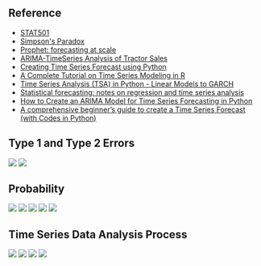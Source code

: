 ## Reference

* [STAT501](https://newonlinecourses.science.psu.edu/stat501/node/2/)
* [Simpson's Paradox](https://en.wikipedia.org/wiki/Simpson%27s_paradox)
* [Prophet: forecasting at scale](https://research.fb.com/prophet-forecasting-at-scale/)
* [ARIMA-TimeSeries Analysis of Tractor Sales](http://ucanalytics.com/blogs/wp-content/uploads/2017/08/ARIMA-TimeSeries-Analysis-of-Tractor-Sales.html)
* [Creating Time Series Forecast using Python](https://courses.analyticsvidhya.com/courses/creating-time-series-forecast-using-python?utm_source=blog&utm_medium=TimeSeriesForecastComprehensivearticle)
* [A Complete Tutorial on Time Series Modeling in R](https://www.analyticsvidhya.com/blog/2015/12/complete-tutorial-time-series-modeling/)
* [Time Series Analysis (TSA) in Python - Linear Models to GARCH](http://www.blackarbs.com/blog/time-series-analysis-in-python-linear-models-to-garch/11/1/2016)
* [Statistical forecasting: notes on regression and time series analysis](http://people.duke.edu/~rnau/411home.htm)
* [How to Create an ARIMA Model for Time Series Forecasting in Python](https://machinelearningmastery.com/arima-for-time-series-forecasting-with-python/)
* [A comprehensive beginner’s guide to create a Time Series Forecast (with Codes in Python)](https://www.analyticsvidhya.com/blog/2016/02/time-series-forecasting-codes-python/)

## Type 1 and Type 2 Errors

![](https://github.com/geoffreylink/Projects/blob/master/05%20Statistical%20Methods/images/TypeOneTypeTwo.png)
![](https://github.com/geoffreylink/Projects/blob/master/05%20Statistical%20Methods/images/ValidityAndReliability.png)

## Probability

![](https://github.com/geoffreylink/Projects/blob/master/05%20Statistical%20Methods/images/ConditionalProbability.png)
![](https://github.com/geoffreylink/Projects/blob/master/05%20Statistical%20Methods/images/IndependentEvents.png)
![](https://github.com/geoffreylink/Projects/blob/master/05%20Statistical%20Methods/images/BayesRule.png)
![](https://github.com/geoffreylink/Projects/blob/master/05%20Statistical%20Methods/images/NormalCurve.png)
![](https://github.com/geoffreylink/Projects/blob/master/05%20Statistical%20Methods/images/SkewnessAndKurtosis.png)

## Time Series Data Analysis Process

![](https://github.com/geoffreylink/Projects/blob/master/05%20Statistical%20Methods/images/TimeSeriesProcess.png)
![](https://github.com/geoffreylink/Projects/blob/master/05%20Statistical%20Methods/images/Stationary_Mean.png)
![](https://github.com/geoffreylink/Projects/blob/master/05%20Statistical%20Methods/images/Stationary_Variance.png)
![](https://github.com/geoffreylink/Projects/blob/master/05%20Statistical%20Methods/images/Stationary_Covariance.png)
